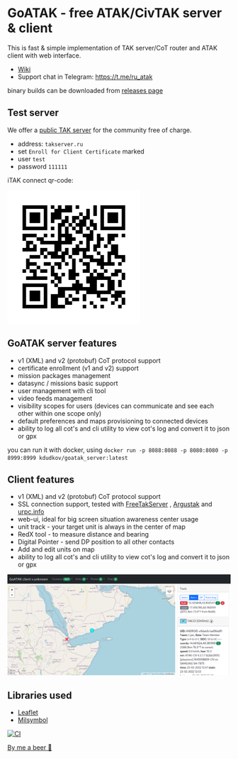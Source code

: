 # GoATAK - free ATAK/CivTAK server & client

This is fast & simple implementation of TAK server/CoT router and ATAK client with web interface.

- [Wiki](https://github.com/kdudkov/goatak/wiki)
- Support chat in Telegram: https://t.me/ru_atak

binary builds can be downloaded
from [releases page](https://github.com/kdudkov/goatak/releases)

## Test server

We offer a [public TAK server](https://takserver.ru) for the community free of charge.

* address: `takserver.ru`
* set `Enroll for Client Certificate` marked
* user `test`
* password `111111`

iTAK connect qr-code:

![QR](img/qr.png?raw=true "QR")

## GoATAK server features

* v1 (XML) and v2 (protobuf) CoT protocol support
* certificate enrollment (v1 and v2) support
* mission packages management
* datasync / missions basic support
* user management with cli tool
* video feeds management
* visibility scopes for users (devices can communicate and see each other within one scope only)
* default preferences and maps provisioning to connected devices
* ability to log all cot's and cli utility to view cot's log and convert it to json or gpx

you can run it with docker, using `docker run -p 8088:8088 -p 8080:8080 -p 8999:8999 kdudkov/goatak_server:latest`

## Client features

* v1 (XML) and v2 (protobuf) CoT protocol support
* SSL connection support, tested with [FreeTakServer](https://github.com/FreeTAKTeam/FreeTakServer)
  , [Argustak](https://argustak.com/) and [urpc.info](https://urpc.info/)
* web-ui, ideal for big screen situation awareness center usage
* unit track - your target unit is always in the center of map
* RedX tool - to measure distance and bearing
* Digital Pointer - send DP position to all other contacts
* Add and edit units on map
* ability to log all cot's and cli utility to view cot's log and convert it to json or gpx

![Client screen](img/client.png?raw=true "Client csreen")

## Libraries used

* [Leaflet](https://leafletjs.com/)
* [Milsymbol](https://github.com/spatialillusions/milsymbol)

[![CI](https://github.com/kdudkov/goatak/actions/workflows/main.yml/badge.svg?branch=master)](https://github.com/kdudkov/goatak/actions/workflows/main.yml)

[By me a beer 🍺](https://buymeacoffee.com/kdudkov)
